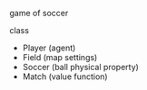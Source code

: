 
game of soccer

class
- Player (agent)
- Field (map settings)
- Soccer (ball physical property)
- Match (value function)


